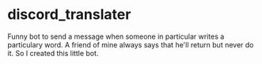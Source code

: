 # discord_translater
Funny bot to send a message when someone in particular writes a particulary word. A friend of mine always says that he'll return but never do it. So I created this little bot.
